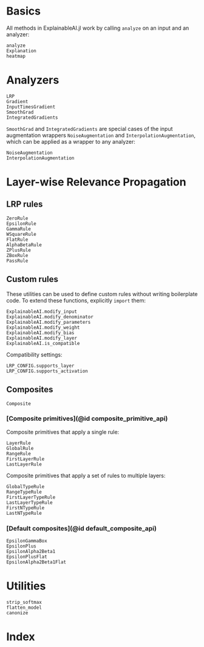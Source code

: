 # Basics
All methods in ExplainableAI.jl work by calling `analyze` on an input and an analyzer:
```@docs
analyze
Explanation
heatmap
```

# Analyzers
```@docs
LRP
Gradient
InputTimesGradient
SmoothGrad
IntegratedGradients
```

`SmoothGrad` and `IntegratedGradients` are special cases of the input augmentation wrappers `NoiseAugmentation` and `InterpolationAugmentation`, which can be applied as a wrapper to any analyzer:
```@docs
NoiseAugmentation
InterpolationAugmentation
```

# Layer-wise Relevance Propagation
## LRP rules
```@docs
ZeroRule
EpsilonRule
GammaRule
WSquareRule
FlatRule
AlphaBetaRule
ZPlusRule
ZBoxRule
PassRule
```

## Custom rules 
These utilities can be used to define custom rules without writing boilerplate code.
To extend these functions, explicitly `import` them: 
```@docs
ExplainableAI.modify_input
ExplainableAI.modify_denominator
ExplainableAI.modify_parameters
ExplainableAI.modify_weight
ExplainableAI.modify_bias
ExplainableAI.modify_layer
ExplainableAI.is_compatible
```
Compatibility settings:
```@docs
LRP_CONFIG.supports_layer
LRP_CONFIG.supports_activation
```

## Composites
```@docs
Composite
```

### [Composite primitives](@id composite_primitive_api)
Composite primitives that apply a single rule:
```@docs
LayerRule
GlobalRule
RangeRule
FirstLayerRule
LastLayerRule
```

Composite primitives that apply a set of rules to multiple layers:
```@docs
GlobalTypeRule
RangeTypeRule
FirstLayerTypeRule
LastLayerTypeRule
FirstNTypeRule
LastNTypeRule
```

### [Default composites](@id default_composite_api)
```@docs
EpsilonGammaBox
EpsilonPlus
EpsilonAlpha2Beta1
EpsilonPlusFlat
EpsilonAlpha2Beta1Flat
```

# Utilities
```@docs
strip_softmax
flatten_model
canonize
```

# Index
```@index
```
